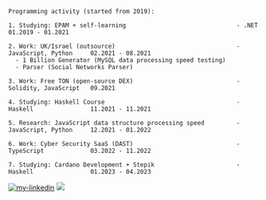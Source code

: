 ```
Programming activity (started from 2019):

1. Studying: EPAM + self-learning                               - .NET                   01.2019 - 01.2021

2. Work: UK/Israel (outsource)                                  - JavaScript, Python     02.2021 - 08.2021
  - 1 Billion Generator (MySQL data processing speed testing)
  - Parser (Social Networks Parser)

3. Work: Free TON (open-source DEX)                             - Solidity, JavaScript   09.2021

4. Studying: Haskell Course                                     - Haskell                11.2021 - 11.2021

5. Research: JavaScript data structure processing speed         - JavaScript, Python     12.2021 - 01.2022

6. Work: Cyber Security SaaS (DAST)                             - TypeScript             03.2022 - 11.2022

7. Studying: Cardano Development + Stepik                       - Haskell                01.2023 - 04.2023
```
<a href="https://www.linkedin.com/in/lambda-l"><img src="https://img.shields.io/static/v1?label=&labelColor=505050&message=LinkedIn&style=flat&color=0077B5&logo=linkedin" alt="my-linkedin"/></a>
<a href="https://instagram.com/sobakavosne"><img src="https://img.shields.io/static/v1?label=&labelColor=505050&message=Instagram&style=flat&color=white&logo=instagram"></a>

<!--
**lenchevskii/lenchevskii** is a ✨ _special_ ✨ repository because its `README.md` (this file) appears on your GitHub profile.

Here are some ideas to get you started:

- 🔭 I’m currently working on ...
- 🌱 I’m currently learning ...
- 👯 I’m looking to collaborate on ...
- 🤔 I’m looking for help with ...
- 💬 Ask me about ...
- 📫 How to reach me: ...
- 😄 Pronouns: ...
- ⚡ Fun fact: ...
-->
